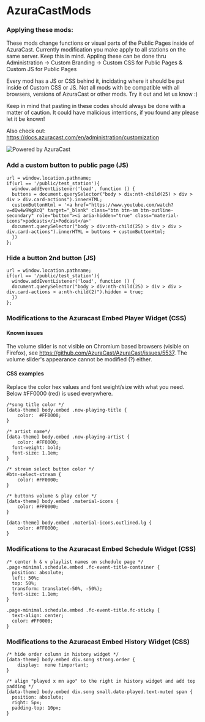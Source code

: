 # AzuraCastMods

### Applying these mods:
These mods change functions or visual parts of the Public Pages inside of AzuraCast.
Currently modification you make apply to all stations on the same server. Keep this in mind.
Appling these can be done thru Administration -> Custom Branding -> Custom CSS for Public Pages & Custom JS for Public Pages

Every mod has a JS or CSS behind it, incidating where it should be put inside of Custom CSS or JS.
Not all mods with be compatible with all browsers, versions of AzuraCast or other mods. Try it out and let us know :)

Keep in mind that pasting in these codes should always be done with a matter of caution. It could have malicious intentions, if you found any please let it be known!

Also check out: https://docs.azuracast.com/en/administration/customization

![Powered by AzuraCast](https://i.imgur.com/JYvGQuM.png)


### Add a custom button to public page (JS)
```
url = window.location.pathname;
if(url == '/public/test_station'){
  window.addEventListener('load', function () {
  buttons = document.querySelector("body > div:nth-child(25) > div > div > div.card-actions").innerHTML;
  customButtonHtml = '<a href="https://www.youtube.com/watch?v=dQw4w9WgXcQ" target="_blank" class="btn btn-sm btn-outline-secondary" role="button"><i aria-hidden="true" class="material-icons">podcasts</i>Podcast</a>'
  document.querySelector("body > div:nth-child(25) > div > div > div.card-actions").innerHTML = buttons + customButtonHtml;
  })
};
```

### Hide a button 2nd button (JS)
```
url = window.location.pathname;
if(url == '/public/test_station'){
  window.addEventListener('load', function () {
  document.querySelector("body > div:nth-child(25) > div > div > div.card-actions > a:nth-child(2)").hidden = true;
  })
};
```

### Modifications to the Azuracast Embed Player Widget (CSS)

#### Known issues

The volume slider is not visible on Chromium based browsers (visible on Firefox), see https://github.com/AzuraCast/AzuraCast/issues/5537. The volume slider's appearance cannot be modified (?) either.

#### CSS examples

Replace the color hex values and font weight/size with what you need. Below #FF0000 (red) is used everywhere.
```
/*song title color */
[data-theme] body.embed .now-playing-title {
    color:  #FF0000;
}

/* artist name*/
[data-theme] body.embed .now-playing-artist {
    color: #FF0000;
  font-weight: bold; 
  font-size: 1.1em;
}

/* stream select button color */
#btn-select-stream {
    color: #FF0000;
}

/* buttons volume & play color */
[data-theme] body.embed .material-icons {
    color: #FF0000;
}

[data-theme] body.embed .material-icons.outlined.lg {
	color: #FF0000;
}
```
### Modifications to the Azuracast Embed Schedule Widget (CSS)

```
/* center h & v playlist names on schedule page */
.page-minimal.schedule.embed .fc-event-title-container {
  position: absolute;
  left: 50%;
  top: 50%;
  transform: translate(-50%, -50%);
  font-size: 1.1em;
}

.page-minimal.schedule.embed .fc-event-title.fc-sticky {
  text-align: center;
  color: #FF0000;
}
```
### Modifications to the Azuracast Embed History Widget (CSS)

```
/* hide order column in history widget */
[data-theme] body.embed div.song strong.order {
    display:  none !important;
}

/* align "played x mn ago" to the right in history widget and add top padding */
[data-theme] body.embed div.song small.date-played.text-muted span {
  position: absolute;
  right: 5px;
  padding-top: 10px;
}
```
